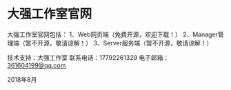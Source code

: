 # 大强工作室官网

大强工作室官网包括： 
1、Web网页端（免费开源，欢迎下载！） 
2、Manager管理端（暂不开源，敬请谅解！） 
3、Server服务端（暂不开源，敬请谅解！）

技术支持：大强工作室
联系电话：17792261329 
电子邮箱：361604199@qq.com

2018年8月
